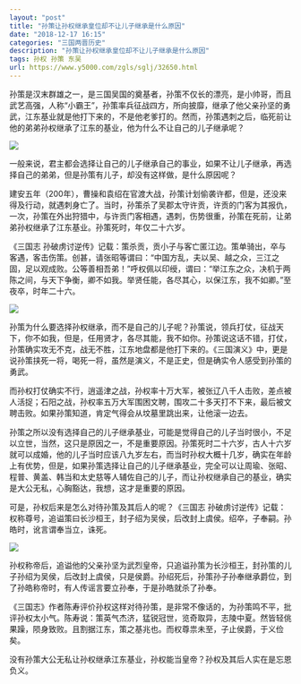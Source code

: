 ```yaml
---
layout: "post"
title: "孙策让孙权继承皇位却不让儿子继承是什么原因"
date: "2018-12-17 16:15"
categories: "三国两晋历史"
description: "孙策让孙权继承皇位却不让儿子继承是什么原因"
tags: 孙权 孙策 东吴
url: https://www.y5000.com/zgls/sglj/32650.html
---
```






孙策是汉末群雄之一，是三国吴国的奠基者，孙策不仅长的漂亮，是小帅哥，而且武艺高强，人称“小霸王”，孙策率兵征战四方，所向披靡，继承了他父亲孙坚的勇武，江东基业就是他打下来的，不是他老爹打的。然而，孙策遇刺之后，临死前让他的弟弟孙权继承了江东的基业，他为什么不让自己的儿子继承呢？

![](https://img.y5000.com/uploads/allimg/180910/1105344196-0.jpg)

一般来说，君主都会选择让自己的儿子继承自己的事业，如果不让儿子继承，再选择自己的弟弟，但是孙策有儿子，却没有这样做，是什么原因呢？

建安五年（200年），曹操和袁绍在官渡大战，孙策计划偷袭许都，但是，还没来得及行动，就遇刺身亡了。当时，孙策杀了吴郡太守许贡，许贡的门客为其报仇，一次，孙策在外出狩猎中，与许贡门客相遇，遇刺，伤势很重，孙策在死前，让弟弟孙权继承了江东基业。孙策死时，年仅二十六岁。

《三国志
孙破虏讨逆传》记载：策杀贡，贡小子与客亡匿江边。策单骑出，卒与客遇，客击伤策。创甚，请张昭等谓曰：“中国方乱，夫以吴、越之众，三江之固，足以观成败。公等善相吾弟！”呼权佩以印绶，谓曰：“举江东之众，决机于两陈之间，与天下争衡，卿不如我。举贤任能，各尽其心，以保江东，我不如卿。”至夜卒，时年二十六。

![](https://img.y5000.com/uploads/allimg/180910/1105341S1-1.jpg)

孙策为什么要选择孙权继承，而不是自己的儿子呢？孙策说，领兵打仗，征战天下，你不如我，但是，任用贤才，各尽其能，我不如你。孙策说这话不错，打仗，孙策确实攻无不克，战无不胜，江东地盘都是他打下来的。《三国演义》中，更是说孙策挟死一将，喝死一将，虽然是演义，不是正史，但是确实令人感受到孙策的勇武。

而孙权打仗确实不行，逍遥津之战，孙权率十万大军，被张辽八千人击败，差点被人活捉；石阳之战，孙权率五万大军围困文聘，围攻二十多天打不下来，最后被文聘击败。如果孙策知道，肯定气得会从坟墓里跳出来，让他滚一边去。

孙策之所以没有选择自己的儿子继承基业，可能是觉得自己的儿子当时很小，不足以立世，当然，这只是原因之一，不是重要原因。孙策死时二十六岁，古人十六岁就可以成婚，他的儿子当时应该八九岁左右，而当时孙权大概十几岁，确实在年龄上有优势，但是，如果孙策选择让自己的儿子继承基业，完全可以让周瑜、张昭、程普、黄盖、韩当和太史慈等人辅佐自己的儿子，而让孙权继承自己的基业，确实是大公无私，心胸豁达，我想，这才是重要的原因。

可是，孙权后来是怎么对待孙策及其后人的呢？《三国志
孙破虏讨逆传》记载：权称尊号，追谥策曰长沙桓王，封子绍为吴侯，后改封上虞侯。绍卒，子奉嗣。孙皓时，讹言谓奉当立，诛死。

![](https://img.y5000.com/uploads/allimg/180910/1105344417-2.jpg)

孙权称帝后，追谥他的父亲孙坚为武烈皇帝，只追谥孙策为长沙桓王，封孙策的儿子孙绍为吴侯，后改封上虞侯，只是侯爵。孙绍死后，孙策孙子孙奉继承爵位，到了孙皓称帝时，有人传谣言要立孙奉，于是孙皓就杀了孙奉。

《三国志》作者陈寿评价孙权这样对待孙策，是非常不像话的，为孙策鸣不平，批评孙权太小气。陈寿说：策英气杰济，猛锐冠世，览奇取异，志陵中夏。然皆轻佻果躁，陨身致败。且割据江东，策之基兆也。而权尊祟未至，子止侯爵，于义俭矣。

没有孙策大公无私让孙权继承江东基业，孙权能当皇帝？孙权及其后人实在是忘恩负义。
